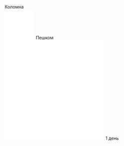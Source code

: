 <link rel="stylesheet" href="../assets-custom/css/style-markdown.css">
<div class="cover-container" style="background-image: url('kolomna-river.jpg'); background-position-y: 15%;">
	<div class="cover-text">
		<div class="cover-title">
            Коломна
        </div>
		<div class="cover-description">
			<div>
                <img class="cover-icon" src="../assets-custom/icon-footsteps.png" loading="lazy" alt="" />
                <span>Пешком</span>
            </div>
            <div>
                <img class="cover-icon" loading="lazy" src="../assets-custom/icon-time.png" alt=""  />
                <span>1 день</span>
            </div>
		</div>
	</div>
</div>

<div id="map"></div>






<link href="https://api.mapbox.com/mapbox-gl-js/v3.10.0/mapbox-gl.css" rel="stylesheet">
<script src="https://api.mapbox.com/mapbox-gl-js/v3.10.0/mapbox-gl.js"></script>
<script src="https://cdn.jsdelivr.net/npm/js-yaml@4.1.0/dist/js-yaml.min.js"></script>
<script src="../assets-custom/js/cozy-journey.js"></script>
<script>architectMap({
    tracks: [
        {path: 'kolomna-hike.gpx'}], 
    points: 'points.yaml',
    zoom: 6.0,
    center: [38.15409, 55.59607],
    fitDuration: 9000
});
</script>